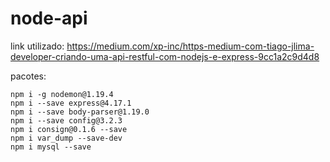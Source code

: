 # node-api
link utilizado: https://medium.com/xp-inc/https-medium-com-tiago-jlima-developer-criando-uma-api-restful-com-nodejs-e-express-9cc1a2c9d4d8

pacotes:
```
npm i -g nodemon@1.19.4
npm i --save express@4.17.1
npm i --save body-parser@1.19.0
npm i --save config@3.2.3
npm i consign@0.1.6 --save
npm i var_dump --save-dev
npm i mysql --save
```
